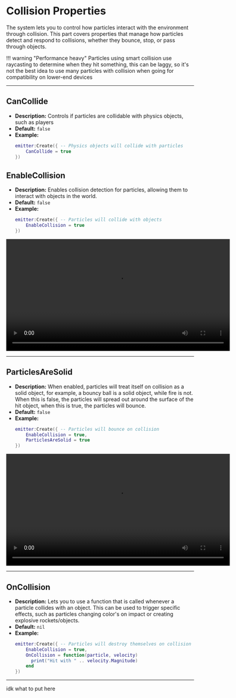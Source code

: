 # Collision Properties

The system lets you to control how particles interact with the environment through collision. This part covers properties that manage how particles detect and respond to collisions, whether they bounce, stop, or pass through objects.

!!! warning "Performance heavy"
    Particles using smart collision use raycasting to determine when they hit something, this can be laggy, so it's not the best idea to use many particles with collision when going for compatibility on lower-end devices

---

## **CanCollide**

- **Description:** Controls if particles are collidable with physics objects, such as players
- **Default:** `false`
- **Example:**
  ```lua
  emitter:Create({ -- Physics objects will collide with particles
      CanCollide = true
  })
  ```

## **EnableCollision**

- **Description:** Enables collision detection for particles, allowing them to interact with objects in the world.
- **Default:** `false`
- **Example:**
  ```lua
  emitter:Create({ -- Particles will collide with objects
      EnableCollision = true
  })
  ```

<video width="600" controls>
  <source src="../../media/EnableCollision.mp4" type="video/mp4">
  Your browser does not support the video tag.
</video>


---

## **ParticlesAreSolid**

- **Description:** When enabled, particles will treat itself on collision as a solid object, for example, a bouncy ball is a solid object, while fire is not. When this is false, the particles will spread out around the surface of the hit object, when this is true, the particles will bounce.
- **Default:** `false`
- **Example:**
  ```lua
  emitter:Create({ -- Particles will bounce on collision
      EnableCollision = true,
      ParticlesAreSolid = true
  })
  ```

<video width="600" controls>
  <source src="../../media/ParticlesAreSolid.mp4" type="video/mp4">
  Your browser does not support the video tag.
</video>

---

## **OnCollision**

- **Description:** Lets you to use a function that is called whenever a particle collides with an object. This can be used to trigger specific effects, such as particles changing color's on impact or creating explosive rockets/objects.
- **Default:** `nil`
- **Example:**
  ```lua
  emitter:Create({ -- Particles will destroy themselves on collision
      EnableCollision = true,
      OnCollision = function(particle, velocity)
        print("Hit with " .. velocity.Magnitude)
      end
  })
  ```

---

idk what to put here